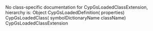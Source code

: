 No class-specific documentation for CypGsLoadedClassExtension, hierarchy is: 
Object
  CypGsLoadedDefinition( properties)
    CypGsLoadedClass( symbolDictionaryName className)
      CypGsLoadedClassExtension
